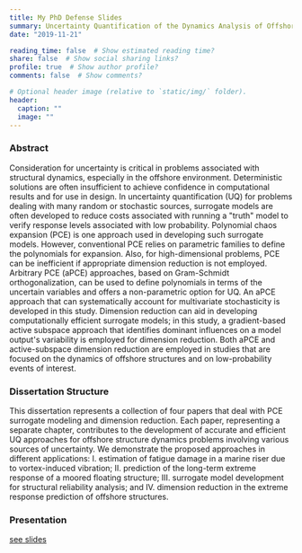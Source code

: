 ```yaml
---
title: My PhD Defense Slides
summary: Uncertainty Quantification of the Dynamics Analysis of Offshore Structures
date: "2019-11-21"

reading_time: false  # Show estimated reading time?
share: false  # Show social sharing links?
profile: true  # Show author profile?
comments: false  # Show comments?

# Optional header image (relative to `static/img/` folder).
header:
  caption: ""
  image: ""
---
```

### Abstract
Consideration for uncertainty is critical in problems associated with structural dynamics, especially in the offshore environment. Deterministic solutions are often insufficient to achieve confidence in computational results and for use in design.  In uncertainty quantification (UQ) for problems dealing with many random or stochastic sources, surrogate models are often developed to reduce costs associated with running a "truth" model to verify response levels associated with low probability.  Polynomial chaos expansion (PCE) is one approach used in developing such surrogate models.  However, conventional PCE relies on parametric families to define the polynomials for expansion. Also, for high-dimensional problems, PCE can be inefficient if appropriate dimension reduction is not employed. Arbitrary PCE (aPCE) approaches, based on Gram-Schmidt orthogonalization, can be used to define polynomials in terms of the uncertain variables and offers a non-parametric option for UQ. An aPCE approach that can systematically account for multivariate stochasticity is developed in this study. Dimension reduction can aid in developing computationally efficient surrogate models; in this study, a gradient-based active subspace approach that identifies dominant influences on a model output's variability is employed for dimension reduction.  Both aPCE and active-subspace dimension reduction are employed in studies that are focused on the dynamics of offshore structures and on low-probability events of interest.

### Dissertation Structure
This dissertation represents a collection of four papers that deal with PCE surrogate modeling and dimension reduction. Each paper, representing a separate chapter, contributes to the development of accurate and efficient UQ approaches for offshore structure dynamics problems involving various sources of uncertainty. We demonstrate the proposed approaches in different applications: I. estimation of fatigue damage in a marine riser due to vortex-induced vibration; II. prediction of the long-term extreme response of a moored floating structure; III. surrogate model development for structural reliability analysis; and IV. dimension reduction in the extreme response prediction of offshore structures.

### Presentation
[see slides](static/files/PhD-Defense-HyeongUk.pptx)